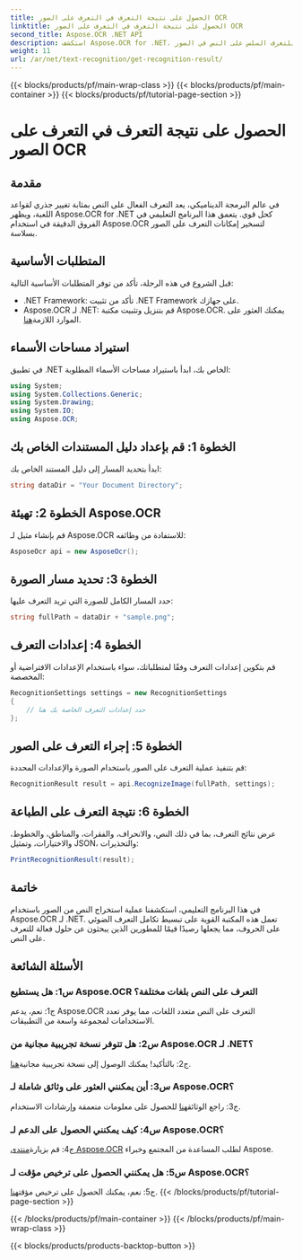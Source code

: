 ```yaml
---
title: الحصول على نتيجة التعرف في التعرف على الصور OCR
linktitle: الحصول على نتيجة التعرف في التعرف على الصور OCR
second_title: Aspose.OCR .NET API
description: استكشف Aspose.OCR for .NET، وهو حل قوي للتعرف الضوئي على الحروف للتعرف السلس على النص في الصور.
weight: 11
url: /ar/net/text-recognition/get-recognition-result/
---
```


{{< blocks/products/pf/main-wrap-class >}}
{{< blocks/products/pf/main-container >}}
{{< blocks/products/pf/tutorial-page-section >}}

# الحصول على نتيجة التعرف في التعرف على الصور OCR

## مقدمة

في عالم البرمجة الديناميكي، يعد التعرف الفعال على النص بمثابة تغيير جذري لقواعد اللعبة، ويظهر Aspose.OCR for .NET كحل قوي. يتعمق هذا البرنامج التعليمي في الفروق الدقيقة في استخدام Aspose.OCR لتسخير إمكانات التعرف على الصور بسلاسة.

## المتطلبات الأساسية

قبل الشروع في هذه الرحلة، تأكد من توفر المتطلبات الأساسية التالية:

- .NET Framework: تأكد من تثبيت .NET Framework على جهازك.
-  Aspose.OCR لـ .NET: قم بتنزيل وتثبيت مكتبة Aspose.OCR. يمكنك العثور على الموارد اللازمة[هنا](https://releases.aspose.com/ocr/net/).

## استيراد مساحات الأسماء

في تطبيق .NET الخاص بك، ابدأ باستيراد مساحات الأسماء المطلوبة:

```csharp
using System;
using System.Collections.Generic;
using System.Drawing;
using System.IO;
using Aspose.OCR;
```

## الخطوة 1: قم بإعداد دليل المستندات الخاص بك

ابدأ بتحديد المسار إلى دليل المستند الخاص بك:

```csharp
string dataDir = "Your Document Directory";
```

## الخطوة 2: تهيئة Aspose.OCR

قم بإنشاء مثيل لـ Aspose.OCR للاستفادة من وظائفه:

```csharp
AsposeOcr api = new AsposeOcr();
```

## الخطوة 3: تحديد مسار الصورة

حدد المسار الكامل للصورة التي تريد التعرف عليها:

```csharp
string fullPath = dataDir + "sample.png";
```

## الخطوة 4: إعدادات التعرف

قم بتكوين إعدادات التعرف وفقًا لمتطلباتك، سواء باستخدام الإعدادات الافتراضية أو المخصصة:

```csharp
RecognitionSettings settings = new RecognitionSettings
{
    // حدد إعدادات التعرف الخاصة بك هنا
};
```

## الخطوة 5: إجراء التعرف على الصور

قم بتنفيذ عملية التعرف على الصور باستخدام الصورة والإعدادات المحددة:

```csharp
RecognitionResult result = api.RecognizeImage(fullPath, settings);
```

## الخطوة 6: نتيجة التعرف على الطباعة

عرض نتائج التعرف، بما في ذلك النص، والانحراف، والفقرات، والمناطق، والخطوط، والاختيارات، وتمثيل JSON، والتحذيرات:

```csharp
PrintRecognitionResult(result);
```

## خاتمة

في هذا البرنامج التعليمي، استكشفنا عملية استخراج النص من الصور باستخدام Aspose.OCR لـ .NET. تعمل هذه المكتبة القوية على تبسيط تكامل التعرف الضوئي على الحروف، مما يجعلها رصيدًا قيمًا للمطورين الذين يبحثون عن حلول فعالة للتعرف على النص.

## الأسئلة الشائعة

### س1: هل يستطيع Aspose.OCR التعرف على النص بلغات مختلفة؟

ج1: نعم، يدعم Aspose.OCR التعرف على النص متعدد اللغات، مما يوفر تعدد الاستخدامات لمجموعة واسعة من التطبيقات.

### س2: هل تتوفر نسخة تجريبية مجانية من Aspose.OCR لـ .NET؟

 ج2: بالتأكيد! يمكنك الوصول إلى نسخة تجريبية مجانية[هنا](https://releases.aspose.com/).

### س3: أين يمكنني العثور على وثائق شاملة لـ Aspose.OCR؟

 ج3: راجع الوثائق[هنا](https://reference.aspose.com/ocr/net/) للحصول على معلومات متعمقة وإرشادات الاستخدام.

### س4: كيف يمكنني الحصول على الدعم لـ Aspose.OCR؟

 ج4: قم بزيارة[منتدى Aspose.OCR](https://forum.aspose.com/c/ocr/16) لطلب المساعدة من المجتمع وخبراء Aspose.

### س5: هل يمكنني الحصول على ترخيص مؤقت لـ Aspose.OCR؟

 ج5: نعم، يمكنك الحصول على ترخيص مؤقت[هنا](https://purchase.aspose.com/temporary-license/).
{{< /blocks/products/pf/tutorial-page-section >}}

{{< /blocks/products/pf/main-container >}}
{{< /blocks/products/pf/main-wrap-class >}}

{{< blocks/products/products-backtop-button >}}
